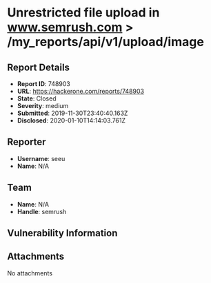 # Unrestricted file upload in www.semrush.com > /my_reports/api/v1/upload/image

## Report Details
- **Report ID**: 748903
- **URL**: https://hackerone.com/reports/748903
- **State**: Closed
- **Severity**: medium
- **Submitted**: 2019-11-30T23:40:40.163Z
- **Disclosed**: 2020-01-10T14:14:03.761Z

## Reporter
- **Username**: seeu
- **Name**: N/A

## Team
- **Name**: N/A
- **Handle**: semrush

## Vulnerability Information


## Attachments
No attachments
